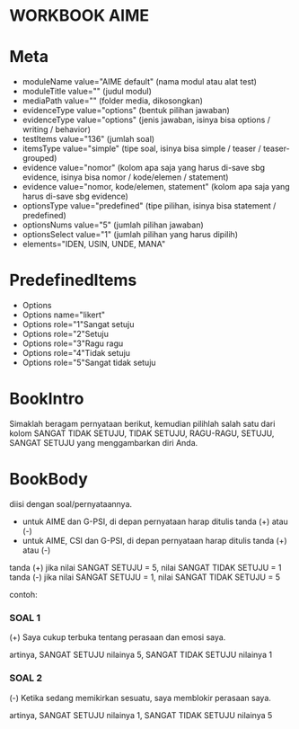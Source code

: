 # WORKBOOK AIME

# Meta

- moduleName value="AIME default" (nama modul atau alat test)
- moduleTitle value="" (judul modul)
- mediaPath value="" (folder media, dikosongkan)
- evidenceType value="options" (bentuk pilihan jawaban)
- evidenceType value="options" (jenis jawaban, isinya bisa options / writing / behavior)
- testItems value="136" (jumlah soal)
- itemsType value="simple" (tipe soal, isinya bisa simple / teaser / teaser-grouped)
- evidence value="nomor" (kolom apa saja yang harus di-save sbg evidence, isinya bisa nomor / kode/elemen / statement)
- evidence value="nomor, kode/elemen, statement" (kolom apa saja yang harus di-save sbg evidence)
- optionsType value="predefined" (tipe pilihan, isinya bisa statement / predefined)
- optionsNums value="5" (jumlah pilihan jawaban)
- optionsSelect value="1" (jumlah pilihan yang harus dipilih)
- elements="IDEN, USIN, UNDE, MANA"

# PredefinedItems

- Options
- Options name="likert"
- Options role="1"Sangat setuju
- Options role="2"Setuju
- Options role="3"Ragu ragu
- Options role="4"Tidak setuju
- Options role="5"Sangat tidak setuju

# BookIntro
Simaklah beragam pernyataan berikut, kemudian pilihlah salah satu dari kolom SANGAT TIDAK SETUJU, TIDAK SETUJU, RAGU-RAGU, SETUJU, SANGAT SETUJU yang menggambarkan diri Anda.

# BookBody

diisi dengan soal/pernyataannya.

- untuk AIME dan G-PSI, di depan pernyataan harap ditulis tanda (+) atau (-)
- untuk AIME, CSI dan G-PSI, di depan pernyataan harap ditulis tanda (+) atau (-)


tanda (+) jika nilai SANGAT SETUJU = 5, nilai SANGAT TIDAK SETUJU = 1   
tanda (-) jika nilai SANGAT SETUJU = 1, nilai SANGAT TIDAK SETUJU = 5

contoh:

### SOAL 1

(+) Saya cukup terbuka tentang perasaan dan emosi saya.

artinya, SANGAT SETUJU nilainya 5, SANGAT TIDAK SETUJU nilainya 1 

### SOAL 2

(-) Ketika sedang memikirkan sesuatu, saya memblokir perasaan saya.

artinya, SANGAT SETUJU nilainya 1, SANGAT TIDAK SETUJU nilainya 5


